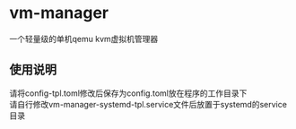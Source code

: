 # vm-manager

一个轻量级的单机qemu kvm虚拟机管理器

## 使用说明
请将config-tpl.toml修改后保存为config.toml放在程序的工作目录下  
请自行修改vm-manager-systemd-tpl.service文件后放置于systemd的service目录